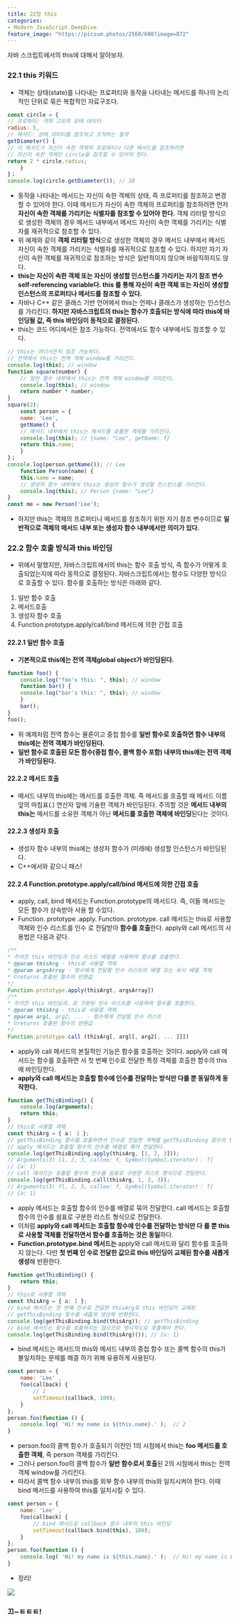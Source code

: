 ```yaml
---
title: 22장 this
categories:
- Modern JavaScript DeepDive
feature_image: "https://picsum.photos/2560/600?image=872"
---
```


자바 스크립트에서의 this에 대해서 알아보자.

<h3>22.1 this 키워드</h3>

- 객체는 상태(state)를 나타내는 프로퍼티와 동작을 나타내는 메서드를 하나의 논리적인 단위로 묶은 복합적인 자료구조다.

``` js
const circle = {
// 프로퍼티: 객체 고유의 상태 데이터 
radius: 5,
// 메서드: 상태 데이터를 참조하고 조작하는 동작 
getDiameter() {
// 이 메서드가 자신이 속한 객체의 프로퍼티나 다른 메서드를 참조하려면
// 자신이 속한 객체인 circle을 참조할 수 있어야 한다.
return 2 * circle.radius; 
    }
}；
console.log(circle.getDiameter()); // 10
```
- 동작을 나타내는 메서드는 자신이 속한 객체의 상태, 즉 프로퍼티를 참조하고 변경할 수 있어야 한다. 이때 메서드가 자신이 속한 객체의 프로퍼티를 참조하려면 먼저 **자신이 속한 객체를 가리키는 식별자를 참조할 수 있어야 한다.**
객체 리터럴 방식으로 생성한 객체의 경우 메서드 내부에서 메서드 자신이 속한 객체를 가리키는 식별자를 재귀적으로 참조할 수 있다.
- 위 예제와 같이 **객체 리터럴 방식**으로 생성한 객체의 경우 메서드 내부에서 메서드 자신이 속한 객체를 가리키는 식별자를 재귀적으로 참조할 수 있다. 하지만 자기 자신이 속한 객체를 재귀적으로 참조하는 방식은 일반적이지 않으며 바람직하지도 않다. 
- **this는 자신이 속한 객체 또는 자신이 생성할 인스턴스를 가리키는 자기 참조 변수self-referencing variable다. this 를 통해 자신이 속한 객체 또는 자신이 생성할 인스턴스의 프로퍼티나 메서드를 참조할 수 있다.**
- 자바나 C++ 같은 클래스 기반 언어에서 this는 언제나 클래스가 생성하는 인스턴스를 가리킨다. **하지만 자바스크립트의 this는 함수가 호출되는 방식에 따라 this에 바인딩될 값, 즉 this 바인딩이 동적으로 결정된다.**
- this는 코드 어디에서든 참조 가능하다. 전역에서도 함수 내부에서도 참조할 수 있다.

``` js
// this는 어디서든지 참조 가능하다.
// 전역에서 this는 전역 객체 window를 가리킨다.
console.log(this); // window
function square(number) {
    // 일반 함수 내부에서 this는 전역 객체 window를 가리킨다.
    console.log(this); // window
    return number * number;
}
square(2);
    const person = {
    name: 'Lee',
    getName() {
    // 메서드 내부에서 this는 메서드를 호출한 객체를 가리킨다,
    console.log(this); // {name: "Lee", getName: f}
    return this.name;
    }
}；
console.log(person.getName()); // Lee
    function Person(name) {
    this.name = name;
    // 생성자 함수 내부에서 this는 생성자 함수가 생성할 인스턴스를 가리킨다.
    console.log(this); // Person {name: "Lee"}
}
const me = new Person('Lee');
```

- 하지만 this는 객체의 프로퍼티나 메서드를 참조하기 위한 자기 참조 변수이므로 **일반적으로 객체의 메서드 내부 또는 생성자 함수 내부에서만 의미가 있다.**


<h3>22.2 함수 호출 방식과 this 바인딩</h3>

- 위에서 말했지만, 자바스크립트에서의 this는 함수 호출 방식, 즉 함수가 어떻게 호출되었는지에 따라 동적으로 결정된다. 자바스크립트에서는 함수도 다양한 방식으로 호출할 수 있다. 함수를 호출하는 방식은 아래와 같다.

1.	일반 함수 호출
2.	메서드호출
3.	생성자 함수 호출
4.	Function.prototype.apply/call/bind 메서드에 의한 간접 호출

<h4>22.2.1 일반 함수 호출</h4>

- **기본적으로 this에는 전역 객체global object가 바인딩된다.**

``` js
function foo() {
    console.log("foo's this: ", this); // window
    function bar() {
    console.log("bar's this: ", this); // window
    }
    bar();
}
foo();
```

- 위 예제처럼 전역 함수는 물론이고 중첩 함수를 **일반 함수로 호출하면 함수 내부의 this에는 전역 객체가 바인딩된다.**
- **일반 함수로 호출된 모든 함수(중첩 함수, 콜백 함수 포함) 내부의 this에는 전역 객체가 바인딩된다.**

<h4>22.2.2 메서드 호출</h4>

- 메서드 내부의 this에는 메서드를 호출한 객체. 즉 메서드를 호출할 때 메서드 이름 앞의 마침표(.) 연산자 앞에 기술한 객체가 바인딩된다. 주의할 것은 **메서드 내부의 this는** 메서드를 소유한 객체가 아닌 **메서드를 호출한 객체에 바인딩**된다는 것이다. 

<h4>22.2.3 생성자 호출</h4>

- 생성자 함수 내부의 this에는 생성자 함수가 (미래에) 생성할 인스턴스가 바인딩된다.
- C++에서와 같으니 패스!

<h4>22.2.4 Function.prototype.apply/call/bind 메서드에 의한 간접 호출</h4>

- apply, call, bind 메서드는 Function.prototype의 메서드다. 즉, 이들 메서드는 모든 함수가 상속받아 사용 할 수있다.
- Function. prototype .apply. Function. prototype. call 메서드는 this로 사용할 객체와 인수 리스트를 인수 로 전달받아 **함수를 호출**한다. apply와 call 메서드의 사용법은 다음과 같다.

``` js
/**
* 주어진 this 바인딩과 인수 리스드 배열을 사용하여 함수를 호촐한다.
* @param thisArg - this로 사용할 객체
* @param argsArray - 함수에게 전달할 인수 리스트의 배열 또는 유사 배열 객체
* ©returns 호출된 함수의 반환값
*/
Function.prototype.apply(thisArgt, argsArray])
/**
* 주어진 this 바인딩과，로 구분된 인수 리스트를 사용하여 함수를 호출한다.
* @param thisArg - this로 사용할 객체
* @param argl, arg2, ... - 함수에게 전달할 인수 리스트
* ©returns 호출된 함수의 반환값
*/
Function.prototype.call (thisArg[, argl[, arg2[, ... ]]])

```

- apply와 call 메서드의 본질적인 기능은 함수를 호출하는 것이다. apply와 call 메서드는 함수를 호출하면 서 첫 번째 인수로 전달한 특정 객체를 호출한 함수의 this에 바인딩한다.
- **apply와 call 메서드는 호출할 함수에 인수를 전달하는 방식만 다를 뿐 동일하게 동작한다.**

``` js
function getThisBinding() {
    console.log(arguments);
    return this;
}
// this로 사용할 객체
const thisArg = { a： 1 };
// getThisBinding 함수를 호출하면서 인수로 전달한 객체를 getThisBinding 함수의 this에 바인딩한다.
// apply 메서드는 호출할 함수의 인수를 배열로 묶어 전달한다.
console.log(getThisBinding.apply(thisArg, [1, 2, 3]));
// Arguments(3) [1, 2, 3, callee: f, Symbol(Symbol.iterator)： f]
// {a: 1}
// call 메서드는 호출할 함수의 인수를 쉼표로 구분한 리스트 형식으로 전달한다.
console.log(getThisBinding.call(thisArg, 1, 2, 3));
// Arguments(3) fl, 2, 3, callee: f, Symbol(5ymbol.iterator)： f]
// {a: 1}

```

- apply 메서드는 호출할 함수의 인수를 배열로 묶어 전달한다. call 메서드는 호출할 함수의 인수를 쉼표로 구분한 리스트 형식으로 전달한다. 
- 이처럼 **apply와 call 메서드는 호출할 함수에 인수를 전달하는 방식만 다 를 뿐 this로 사용할 객체를 전달하면서 함수를 호출하는 것은 동일**하다.
- **Function.prototype.bind 메서드는** apply와 call 메서드와 달리 함수를 호출하지 않는다. 다만 **첫 번째 인 수로 전달한 값으로 this 바인딩이 교체된 함수를 새롭게 생성**해 반환한다.

``` js
function getThisBinding() {
    return this;
}
// this로 사용할 객체
const thisArg = { a: 1 };
// bind 메서드는 첫 번째 인수로 전달한 thisArg로 this 바인딩이 교체된
// getThisBinding 함수를 새롭게 생성해 반환한다.
console.log(getThisBinding.bind(thisArg)); // getThisBinding
// bind 메서드는 함수를 호출하지는 않으므로 명시적으로 호출해야 한다.
console.log(getThisBinding.bind(thisArg)()); // {a: 1}

```

- bind 메서드는 메서드의 this와 메서드 내부의 중첩 함수 또는 콜백 함수의 this가 불일치하는 문제를 해결 하기 위해 유용하게 사용된다.

``` js
const person = {
    name: 'Lee' ,
    foo(callback) {
        // 1
        setTimeout(callback, 100);
    }
};
person.foo(function () {
    console.log( 'Hi! my name is ${this.name}.' );  // 2
}

```

- person.foo의 콜백 함수가 호출되기 이전인 1의 시점에서 this는 **foo 메서드를 호출한 객체**, 즉 person 객체를 가리킨다. 
- 그러나 person.foo의 콜백 함수가 **일반 함수로서 호출**된 2의 시점에서 this는 전역 객체 window를 가리킨다. 
- 따라서 콜백 함수 내부의 this를 외부 함수 내부의 this와 일치시켜야 한다. 이때 bind 메서드를 사용하여 this를 일치시킬 수 있다.

``` js
const person = {
    name: 'Lee' ,
    foo(callback) {
        // bind 메서드로 callback 함수 내부의 this 바인딩
        setTimeout(callback.bind(this), 100);
    }
};
person.foo(function () {
    console.log( 'Hi! my name is ${this.name}.' );  // Hi! my name is Lee.
}

```

- 정리!
<div><img src= "/assets/img/post/this_binding.png"></div>


<h3>끄~ㅌㅌㅌ!</h3>
